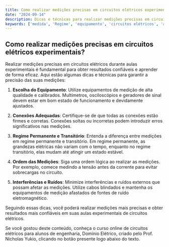 ```yaml
---
title: Como realizar medições precisas em circuitos elétricos experimentais?
date: "2024-09-14"
description: Dicas e técnicas para realizar medições precisas em circuitos elétricos durante aulas experimentais.
keywords: ['medida', 'Regime', 'equipamento', 'circuitos elétricos', 'aulas experimentais']
---
```


## Como realizar medições precisas em circuitos elétricos experimentais?

Realizar medições precisas em circuitos elétricos durante aulas experimentais é fundamental para obter resultados confiáveis e aprender de forma eficaz. Aqui estão algumas dicas e técnicas para garantir a precisão das suas medições:

1. **Escolha do Equipamento**: Utilize equipamentos de medição de alta qualidade e calibrados. Multímetros, osciloscópios e geradores de sinal devem estar em bom estado de funcionamento e devidamente ajustados.

2. **Conexões Adequadas**: Certifique-se de que todas as conexões estão firmes e corretas. Conexões soltas ou incorretas podem introduzir erros significativos nas medições.

3. **Regime Permanente e Transitório**: Entenda a diferença entre medições em regime permanente e transitório. Em regime permanente, as grandezas elétricas não variam com o tempo, enquanto no regime transitório, elas mudam até atingir um estado estável.

4. **Ordem das Medições**: Siga uma ordem lógica ao realizar as medições. Por exemplo, comece medindo a tensão antes da corrente para evitar sobrecargas no circuito.

5. **Interferências e Ruídos**: Minimize interferências e ruídos externos que possam afetar as medições. Utilize cabos blindados e mantenha os equipamentos de medição afastados de fontes de ruído eletromagnético.

Seguindo essas dicas, você poderá realizar medições mais precisas e obter resultados mais confiáveis em suas aulas experimentais de circuitos elétricos.

Se você gostou deste conteúdo, conheça o curso online de circuitos elétricos para alunos de engenharia, Domínio Elétrico, criado pelo Prof. Nicholas Yukio, clicando no botão presente logo abaixo do texto.